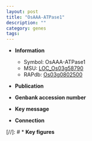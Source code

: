 ```yaml
---
layout: post
title: "OsAAA-ATPase1"
description: ""
category: genes
tags: 
---
```


* **Information**  
    + Symbol: OsAAA-ATPase1  
    + MSU: [LOC_Os03g58790](http://rice.uga.edu/cgi-bin/ORF_infopage.cgi?orf=LOC_Os03g58790)  
    + RAPdb: [Os03g0802500](http://rapdb.dna.affrc.go.jp/viewer/gbrowse_details/irgsp1?name=Os03g0802500)  

* **Publication**  

* **Genbank accession number**  

* **Key message**  

* **Connection**  

[//]: # * **Key figures**  


